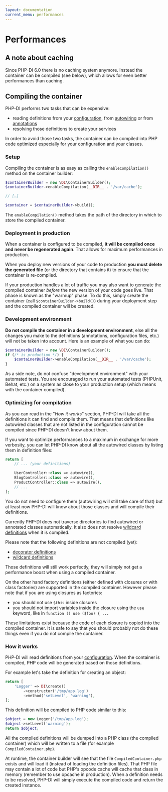 ```yaml
---
layout: documentation
current_menu: performances
---
```


# Performances

## A note about caching

Since PHP-DI 6.0 there is no caching system anymore. Instead the container can be compiled (see below), which allows for even better performances than caching.

## Compiling the container

PHP-DI performs two tasks that can be expensive:

- reading definitions from your [configuration](php-definitions.md), from [autowiring](autowiring.md) or from [annotations](annotations.md)
- resolving those definitions to create your services

In order to avoid those two tasks, the container can be compiled into PHP code optimized especially for your configuration and your classes.

### Setup

Compiling the container is as easy as calling the `enableCompilation()` method on the container builder:

```php
$containerBuilder = new \DI\ContainerBuilder();
$containerBuilder->enableCompilation(__DIR__ . '/var/cache');

// […]

$container = $containerBuilder->build();
```

The `enableCompilation()` method takes the path of the directory in which to store the compiled container.

### Deployment in production

When a container is configured to be compiled, **it will be compiled once and never be regenerated again**. That allows for maximum performances in production.

When you deploy new versions of your code to production **you must delete the generated file** (or the directory that contains it) to ensure that the container is re-compiled.

If your production handles a lot of traffic you may also want to generate the compiled container *before* the new version of your code goes live. That phase is known as the "warmup" phase. To do this, simply create the container (call `$containerBuilder->build()`) during your deployment step and the compiled container will be created.

### Development environment

**Do not compile the container in a development environment**, else all the changes you make to the definitions (annotations, configuration files, etc.) will not be taken into account. Here is an example of what you can do:

```php
$containerBuilder = new \DI\ContainerBuilder();
if (/* is production */) {
    $containerBuilder->enableCompilation(__DIR__ . '/var/cache');
}
```

As a side note, do not confuse "development environment" with your automated tests. You are encouraged to run your automated tests (PHPUnit, Behat, etc.) on a system as close to your production setup (which means with the container compiled).

### Optimizing for compilation

As you can read in the "*How it works*" section, PHP-DI will take all the definitions it can find and compile them. That means that definitions like autowired classes that are not listed in the configuration cannot be compiled since PHP-DI doesn't know about them.

If you want to optimize performances to a maximum in exchange for more verbosity, you can let PHP-DI know about all the autowired classes by listing them in definition files:

```php
return [
    // ... (your definitions)

    UserController::class => autowire(),
    BlogController::class => autowire(),
    ProductController::class => autowire(),
    // ...
];
```

You do not need to configure them (autowiring will still take care of that) but at least now PHP-DI will know about those classes and will compile their definitions.

Currently PHP-DI does not traverse directories to find autowired or annotated classes automatically. It also does not resolve [wildcard definitions](php-definitions.md#wildcards) when it is compiled.

Please note that the following definitions are not compiled (yet):

- [decorator definitions](php-definitions.md#decoration)
- [wildcard definitions](php-definitions.md#wildcards)

Those definitions will still work perfectly, they will simply not get a performance boost when using a compiled container.

On the other hand factory definitions (either defined with closures or with class factories) are supported in the compiled container. However please note that if you are using closures as factories:

- you should not use `$this` inside closures
- you should not import variables inside the closure using the `use` keyword, like in `function () use ($foo) { ...`

These limitations exist because the code of each closure is copied into the compiled container. It is safe to say that you should probably not do these things even if you do not compile the container.

### How it works

PHP-DI will read definitions from your [configuration](php-definitions.md). When the container is compiled, PHP code will be generated based on those definitions.

For example let's take the definition for creating an object:

```php
return [
    'Logger' => DI\create()
        ->constructor('/tmp/app.log')
        ->method('setLevel', 'warning'),
];
```

This definition will be compiled to PHP code similar to this:

```php
$object = new Logger('/tmp/app.log');
$object->setLevel('warning');
return $object;
```

All the compiled definitions will be dumped into a PHP class (the compiled container) which will be written to a file (for example `CompiledContainer.php`).

At runtime, the container builder will see that the file `CompiledContainer.php` exists and will load it (instead of loading the definition files). That PHP file may contain a lot of code but PHP's opcode cache will cache that class in memory (remember to use opcache in production). When a definition needs to be resolved, PHP-DI will simply execute the compiled code and return the created instance.
